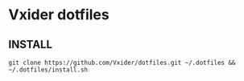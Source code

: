 # Vxider dotfiles

## INSTALL

```
git clone https://github.com/Vxider/dotfiles.git ~/.dotfiles && ~/.dotfiles/install.sh
```
